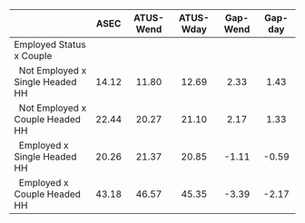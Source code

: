 
|                      |         ASEC |    ATUS-Wend |    ATUS-Wday |     Gap-Wend |      Gap-day |
| -------------------- | :----------: | :----------: | :----------: | :----------: | :----------: |
| Employed Status x Couple |              |              |              |              |              |
| &nbsp;&nbsp;Not Employed x Single Headed HH |        14.12 |        11.80 |        12.69 |         2.33 |         1.43 |
| &nbsp;&nbsp;Not Employed x Couple Headed HH |        22.44 |        20.27 |        21.10 |         2.17 |         1.33 |
| &nbsp;&nbsp;Employed x Single Headed HH |        20.26 |        21.37 |        20.85 |        -1.11 |        -0.59 |
| &nbsp;&nbsp;Employed x Couple Headed HH |        43.18 |        46.57 |        45.35 |        -3.39 |        -2.17 |

